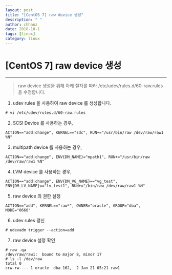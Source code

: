 ```yaml
---
layout: post
title: "[CentOS 7] raw device 생성"
description: " "
author: chhanz
date: 2018-10-1
tags: [linux]
category: linux
---
```


# [CentOS 7] raw device 생성
* * * 
>raw device 생성을 위해 아래 절차를 따라 /etc/udev/rules.d/60-raw.rules 을 수정합니다.   

1. udev rules 을 사용하여 raw device 를 생성합니다.   
~~~
# vi /etc/udev/rules.d/60-raw.rules
~~~
2. SCSI Device 를 사용하는 경우,   
~~~
ACTION=="add|change", KERNEL=="sdc", RUN+="/usr/bin/raw /dev/raw/raw1 %N"
~~~
3. multipath device 를 사용하는 경우,   
~~~
ACTION=="add|change", ENV{DM_NAME}="mpath1", RUN+="/usr/bin/raw /dev/raw/raw1 %N" 
~~~
4. LVM device 를 사용하는 경우,
~~~
ACTION=="add|change", ENV{DM_VG_NAME}=="vg_test", ENV{DM_LV_NAME}=="lv_test1", RUN+="/bin/raw /dev/raw/raw1 %N"
~~~
5. raw device 의 권한 설정   
~~~
ACTION=="add", KERNEL=="raw*", OWNER="oracle", GROUP="dba", MODE="0660"
~~~
6. udev rules 갱신   
~~~
# udevadm trigger --action=add
~~~
7. raw device 설정 확인   
~~~
# raw -qa
/dev/raw/raw1:  bound to major 8, minor 17
# ls -l /dev/raw
total 0
crw-rw---- 1 oracle  dba 162,  2 Jan 21 05:21 raw1
~~~
